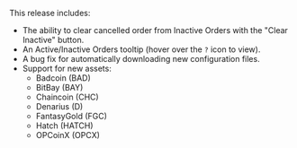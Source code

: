 This release includes:

* The ability to clear cancelled order from Inactive Orders with the "Clear Inactive" button.
* An Active/Inactive Orders tooltip (hover over the `?` icon to view).
* A bug fix for automatically downloading new configuration files.
* Support for new assets:
    * Badcoin (BAD)
    * BitBay (BAY)
    * Chaincoin (CHC)
    * Denarius (D)
    * FantasyGold (FGC)
    * Hatch (HATCH)
    * OPCoinX (OPCX)